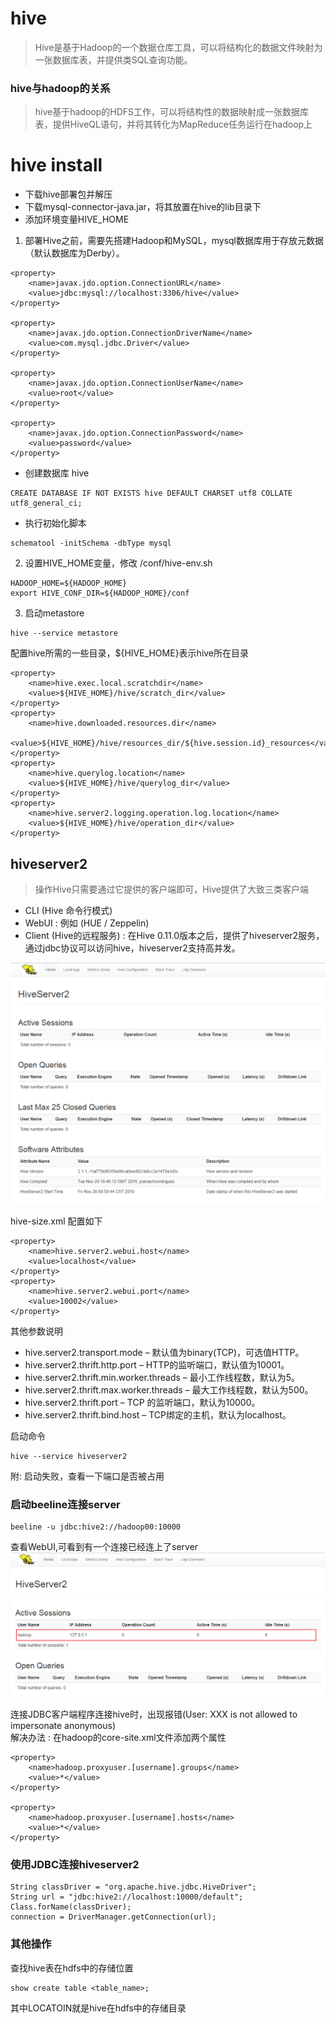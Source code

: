 # hive
> Hive是基于Hadoop的一个数据仓库工具，可以将结构化的数据文件映射为一张数据库表，并提供类SQL查询功能。

### hive与hadoop的关系
> hive基于hadoop的HDFS工作，可以将结构性的数据映射成一张数据库表，提供HiveQL语句，并将其转化为MapReduce任务运行在hadoop上

# hive install
* 下载hive部署包并解压
* 下载mysql-connector-java.jar，将其放置在hive的lib目录下
* 添加环境变量HIVE_HOME  

1. 部署Hive之前，需要先搭建Hadoop和MySQL，mysql数据库用于存放元数据（默认数据库为Derby）。  
```
<property>
    <name>javax.jdo.option.ConnectionURL</name>
    <value>jdbc:mysql://localhost:3306/hive</value>
</property>

<property>
    <name>javax.jdo.option.ConnectionDriverName</name>
    <value>com.mysql.jdbc.Driver</value>
</property>

<property>
    <name>javax.jdo.option.ConnectionUserName</name>
    <value>root</value>
</property>

<property>
    <name>javax.jdo.option.ConnectionPassword</name>
    <value>password</value>
</property>
```
* 创建数据库 hive 
```
CREATE DATABASE IF NOT EXISTS hive DEFAULT CHARSET utf8 COLLATE utf8_general_ci;
```
* 执行初始化脚本
```
schematool -initSchema -dbType mysql
```

2. 设置HIVE_HOME变量，修改 /conf/hive-env.sh
```
HADOOP_HOME=${HADOOP_HOME}
export HIVE_CONF_DIR=${HADOOP_HOME}/conf
```

3. 启动metastore
```
hive --service metastore
```

配置hive所需的一些目录，${HIVE_HOME}表示hive所在目录
```
<property>
    <name>hive.exec.local.scratchdir</name>    
    <value>${HIVE_HOME}/hive/scratch_dir</value>
</property>
<property>
    <name>hive.downloaded.resources.dir</name>    
    <value>${HIVE_HOME}/hive/resources_dir/${hive.session.id}_resources</value>    
</property>
<property>
    <name>hive.querylog.location</name>
    <value>${HIVE_HOME}/hive/querylog_dir</value>
</property>
<property>
    <name>hive.server2.logging.operation.log.location</name>
    <value>${HIVE_HOME}/hive/operation_dir</value>
</property>
```


## hiveserver2
> 操作Hive只需要通过它提供的客户端即可，Hive提供了大致三类客户端
* CLI (Hive 命令行模式)
* WebUI : 例如 (HUE / Zeppelin)
* Client (Hive的远程服务) : 在Hive 0.11.0版本之后，提供了hiveserver2服务，通过jdbc协议可以访问hive，hiveserver2支持高并发。

![hiveserver2](images/hiveserver2.png)

hive-size.xml 配置如下
```
<property>
    <name>hive.server2.webui.host</name>
    <value>localhost</value>
</property>
<property>
    <name>hive.server2.webui.port</name>
    <value>10002</value>
</property>
```

其他参数说明
* hive.server2.transport.mode – 默认值为binary(TCP)，可选值HTTP。    
* hive.server2.thrift.http.port – HTTP的监听端口，默认值为10001。
* hive.server2.thrift.min.worker.threads – 最小工作线程数，默认为5。
* hive.server2.thrift.max.worker.threads – 最大工作线程数，默认为500。
* hive.server2.thrift.port – TCP 的监听端口，默认为10000。
* hive.server2.thrift.bind.host – TCP绑定的主机，默认为localhost。


启动命令
```
hive --service hiveserver2
```

附: 启动失败，查看一下端口是否被占用


### 启动beeline连接server
```
beeline -u jdbc:hive2://hadoop00:10000
```
查看WebUI,可看到有一个连接已经连上了server  
![hiveserver2](images/hiveserver2-2.png)

连接JDBC客户端程序连接hive时，出现报错(User: XXX is not allowed to impersonate anonymous)  
解决办法 : 在hadoop的core-site.xml文件添加两个属性
```
<property>
    <name>hadoop.proxyuser.[username].groups</name>
    <value>*</value>
</property>

<property>
    <name>hadoop.proxyuser.[username].hosts</name>
    <value>*</value>
</property>
```

### 使用JDBC连接hiveserver2
```
String classDriver = "org.apache.hive.jdbc.HiveDriver";
String url = "jdbc:hive2://localhost:10000/default";
Class.forName(classDriver);
connection = DriverManager.getConnection(url);
```


### 其他操作
查找hive表在hdfs中的存储位置
```
show create table <table_name>;
```
其中LOCATOIN就是hive在hdfs中的存储目录